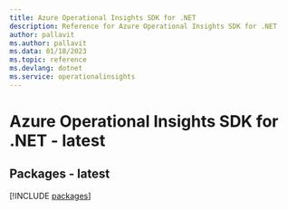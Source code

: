 ```yaml
---
title: Azure Operational Insights SDK for .NET
description: Reference for Azure Operational Insights SDK for .NET
author: pallavit
ms.author: pallavit
ms.data: 01/18/2023
ms.topic: reference
ms.devlang: dotnet
ms.service: operationalinsights
---
```

# Azure Operational Insights SDK for .NET - latest
## Packages - latest
[!INCLUDE [packages](operational-insights-index.md)]